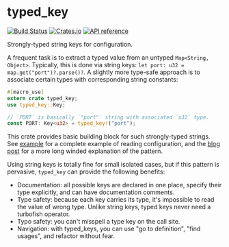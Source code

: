 # typed_key

[![Build Status](https://travis-ci.org/matklad/typed_key.svg?branch=master)](https://travis-ci.org/matklad/typed_key)
[![Crates.io](https://img.shields.io/crates/v/typed_key.svg)](https://crates.io/crates/typed_key)
[![API reference](https://docs.rs/typed_key/badge.svg)](https://docs.rs/typed_key/)


Strongly-typed string keys for configuration.

A frequent task is to extract a typed value from an untyped `Map<String, Object>`.
Typically, this is done via string keys: `let port: u32 = map.get("port")?.parse()?`.
A slightly more type-safe approach is to associate certain types with corresponding
string constants:

```rust
#[macro_use]
extern crate typed_key;
use typed_key::Key;

// `PORT` is basically `"port"` string with associated `u32` type.
const PORT: Key<u32> = typed_key!("port");
```

This crate provides basic building block for such strongly-typed strings.
See [example] for a complete example of reading configuration, and the [blog post]
for a more long winded explanation of the pattern.

[example]: https://github.com/matklad/typed_key/blob/master/examples/serde.rs
[blog post]: https://matklad.github.io/2018/05/24/typed-key-pattern.html

Using string keys is totally fine for small isolated cases, but if this pattern
is pervasive, `typed_key` can provide the following benefits:

  * Documentation: all possible keys are declared in one place, specify
    their type explicitly, and can have documentation comments.
  * Type safety: because each key carries its type, it's impossible to read
    the value of wrong type. Unlike string keys, typed keys never need a turbofish
    operator.
  * Typo safety: you can't misspell a type key on the call site.
  * Navigation: with typed_keys, you can use "go to definition", "find usages", and
    refactor without fear.

